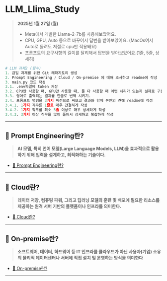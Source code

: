 # LLM_Llima_Study
>**2025년 1월 27일 (월)**
>- Meta에서 개발한 Llama-2-7b를 사용해보았어요.
>- CPU, GPU, Auto 등으로 바꾸어서 답변을 받아보았어요. (MacOs여서 Auto로 돌려도 저절로 cpu만 적용돼요)
>- 프롬프트의 요구사항의 길이를 달리해서 답변을 받아보았어요.(1줄, 5줄, 상세히)

```python
# LLM 과제2 (필수)
1. 금일 과제를 위한 Git 레파지토리 생성
2. Prompt Engineering / Cloud / On-premise 에 대해 조사하고 readme에 작성
3. main.py 코드 작성
3.1. .env파일에 token 저장
3.2. CPU만 사용할 때, GPU만 사용할 때, 둘 다 사용할 때 어떤 차리가 있는지 실제로 구동해보고 결과와 함께 readme에 본인의 견해 작성
3.3. 영어로 출력되는 결과를 한글로 번역 시키기.
3.4. 프롬프트 명령을 3가지 버전으로 써보고 결과와 함께 본인의 견해 readme에 작성
3.4.1. 1가지 직무를 1줄로 매우 간결하게 작성
3.4.2. 1가지 직무를 최소 5줄 이상로 매우 상세하게 작성
3.4.3. 3가지 이상 직무를 많이 풀어서 상세하고 복잡하게 작성
```
---
## 📕 Prompt Engineering란?
> **AI 모델, 특히 언어 모델(Large Language Models, LLM)을 효과적으로 활용하기 위해 입력을 설계하고, 최적화하는 기술이다.**

- [🔗 Prompt Engineering란?](https://bmk0703.tistory.com/186)
---
## 📕 Cloud란?
> **데이터 저장, 컴퓨팅 파워, 그리고 딥러닝 모델의 훈련 및 배포에 필요한 리소스를 제공하는 원격 서버 기반의 플랫폼이나 인프라를 의미한다.**

- [🔗 Cloud란?](https://bmk0703.tistory.com/187)
---
## 📕 On-premise란?
> **소프트웨어, 데이터, 하드웨어 등 IT 인프라를 클라우드가 아닌 사용자(기업) 소유의 물리적 데이터센터나 서버에 직접 설치 및 운영하는 방식을 의미한다**

- [🔗 On-premise란?](https://bmk0703.tistory.com/188)
---
